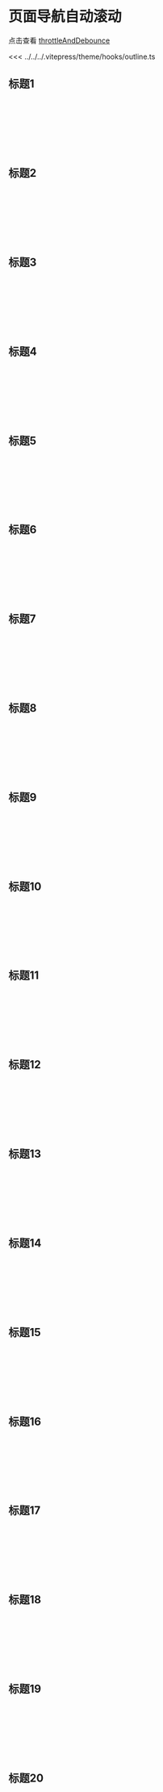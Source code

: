 # 页面导航自动滚动

点击查看 [throttleAndDebounce](/ts/functions/#throttleAndDebounce)

<<< ../../../.vitepress/theme/hooks/outline.ts

## 标题1

<div style="height: 100px;"></div>

## 标题2

<div style="height: 100px;"></div>

## 标题3

<div style="height: 100px;"></div>

## 标题4

<div style="height: 100px;"></div>

## 标题5

<div style="height: 100px;"></div>

## 标题6

<div style="height: 100px;"></div>

## 标题7

<div style="height: 100px;"></div>

## 标题8

<div style="height: 100px;"></div>

## 标题9

<div style="height: 100px;"></div>

## 标题10

<div style="height: 100px;"></div>

## 标题11

<div style="height: 100px;"></div>

## 标题12

<div style="height: 100px;"></div>

## 标题13

<div style="height: 100px;"></div>

## 标题14

<div style="height: 100px;"></div>

## 标题15

<div style="height: 100px;"></div>

## 标题16

<div style="height: 100px;"></div>

## 标题17

<div style="height: 100px;"></div>

## 标题18

<div style="height: 100px;"></div>

## 标题19

<div style="height: 100px;"></div>

## 标题20

<div style="height: 100px;"></div>
